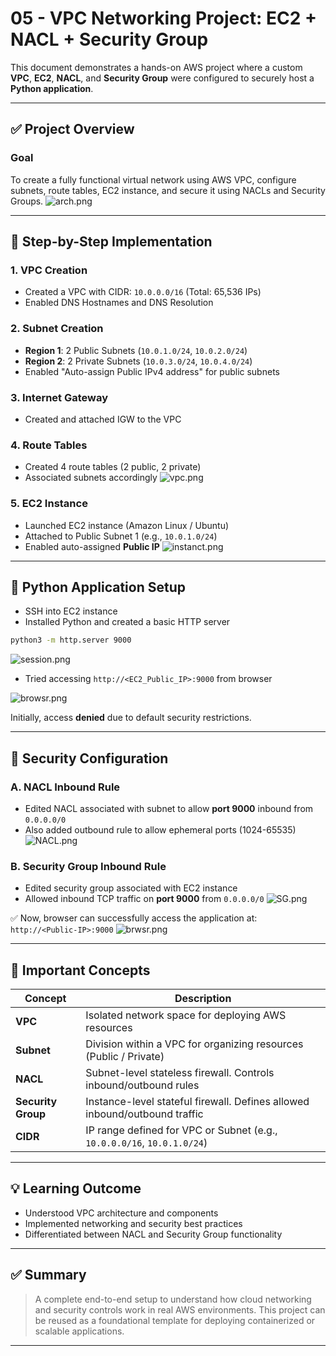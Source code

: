 # 05 - VPC Networking Project: EC2 + NACL + Security Group

This document demonstrates a hands-on AWS project where a custom **VPC**, **EC2**, **NACL**, and **Security Group** were configured to securely host a **Python application**.

---

## ✅ Project Overview

### Goal

To create a fully functional virtual network using AWS VPC, configure subnets, route tables, EC2 instance, and secure it using NACLs and Security Groups.
![arch.png](https://raw.githubusercontent.com/naga-vamsi-001/Images/main/vpc_network_project/arch.png)

---

## 📌 Step-by-Step Implementation

### 1. VPC Creation

- Created a VPC with CIDR: `10.0.0.0/16` (Total: 65,536 IPs)
- Enabled DNS Hostnames and DNS Resolution

### 2. Subnet Creation

- **Region 1**: 2 Public Subnets (`10.0.1.0/24`, `10.0.2.0/24`)
- **Region 2**: 2 Private Subnets (`10.0.3.0/24`, `10.0.4.0/24`)
- Enabled "Auto-assign Public IPv4 address" for public subnets

### 3. Internet Gateway

- Created and attached IGW to the VPC

### 4. Route Tables

- Created 4 route tables (2 public, 2 private)
- Associated subnets accordingly
![vpc.png](https://raw.githubusercontent.com/naga-vamsi-001/Images/main/vpc_network_project/vpc.png)

### 5. EC2 Instance

- Launched EC2 instance (Amazon Linux / Ubuntu)
- Attached to Public Subnet 1 (e.g., `10.0.1.0/24`)
- Enabled auto-assigned **Public IP**
![instanct.png](https://raw.githubusercontent.com/naga-vamsi-001/Images/main/vpc_network_project/instanct.png)

---

## 🐍 Python Application Setup

- SSH into EC2 instance
- Installed Python and created a basic HTTP server

```bash
python3 -m http.server 9000
```
![session.png](https://raw.githubusercontent.com/naga-vamsi-001/Images/main/vpc_network_project/session.png)

- Tried accessing `http://<EC2_Public_IP>:9000` from browser

![browsr.png](https://raw.githubusercontent.com/naga-vamsi-001/Images/main/vpc_network_project/browsr.png)

Initially, access **denied** due to default security restrictions.

---

## 🔐 Security Configuration

### A. NACL Inbound Rule

- Edited NACL associated with subnet to allow **port 9000** inbound from `0.0.0.0/0`
- Also added outbound rule to allow ephemeral ports (1024-65535)
![NACL.png](    https://raw.githubusercontent.com/naga-vamsi-001/Images/main/vpc_network_project/NACL.png)

### B. Security Group Inbound Rule

- Edited security group associated with EC2 instance
- Allowed inbound TCP traffic on **port 9000** from `0.0.0.0/0`
![SG.png](https://raw.githubusercontent.com/naga-vamsi-001/Images/main/vpc_network_project/SG.png)

✅ Now, browser can successfully access the application at: `http://<Public-IP>:9000`
![brwsr.png](https://raw.githubusercontent.com/naga-vamsi-001/Images/main/vpc_network_project/brwsr.png)

---

## 🔎 Important Concepts

| Concept            | Description                                                                |
| ------------------ | -------------------------------------------------------------------------- |
| **VPC**            | Isolated network space for deploying AWS resources                         |
| **Subnet**         | Division within a VPC for organizing resources (Public / Private)          |
| **NACL**           | Subnet-level stateless firewall. Controls inbound/outbound rules           |
| **Security Group** | Instance-level stateful firewall. Defines allowed inbound/outbound traffic |
| **CIDR**           | IP range defined for VPC or Subnet (e.g., `10.0.0.0/16`, `10.0.1.0/24`)    |

---

## 💡 Learning Outcome

- Understood VPC architecture and components
- Implemented networking and security best practices
- Differentiated between NACL and Security Group functionality

---

## ✅ Summary

> A complete end-to-end setup to understand how cloud networking and security controls work in real AWS environments. This project can be reused as a foundational template for deploying containerized or scalable applications.

---